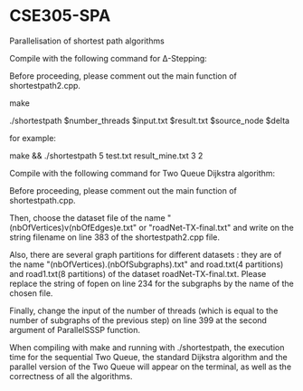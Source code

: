 # CSE305-SPA
Parallelisation of shortest path algorithms


Compile with the following command for ∆-Stepping:

Before proceeding, please comment out the main function of shortestpath2.cpp.

make

./shortestpath $number_threads $input.txt $result.txt $source_node $delta

for example:

make && ./shortestpath 5 test.txt result_mine.txt 3 2


Compile with the following command for Two Queue Dijkstra algorithm:

Before proceeding, please comment out the main function of shortestpath.cpp.

Then, choose the dataset file of the name "(nbOfVertices)v(nbOfEdges)e.txt" or "roadNet-TX-final.txt" and write on the string filename on line 383 of the shortestpath2.cpp file.

Also, there are several graph partitions for different datasets : they are of the name "(nbOfVertices).(nbOfSubgraphs).txt" and road.txt(4 partitions) and road1.txt(8 partitions) of the dataset roadNet-TX-final.txt. Please replace the string of fopen on line 234 for the subgraphs by the name of the chosen file.

Finally, change the input of the number of threads (which is equal to the number of subgraphs of the previous step) on line 399 at the second argument of ParallelSSSP function.

When compiling with make and running with ./shortestpath, the execution time for the sequential Two Queue, the standard Dijkstra algorithm and the parallel version of the Two Queue will appear on the terminal, as well as the correctness of all the algorithms. 
